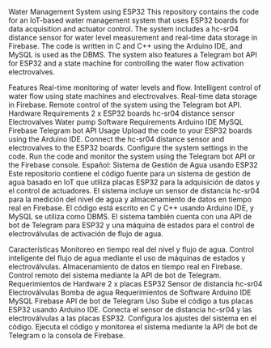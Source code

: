 Water Management System using ESP32
This repository contains the code for an IoT-based water management system that uses ESP32 boards for data acquisition and actuator control. The system includes a hc-sr04 distance sensor for water level measurement and real-time data storage in Firebase. The code is written in C and C++ using the Arduino IDE, and MySQL is used as the DBMS. The system also features a Telegram bot API for ESP32 and a state machine for controlling the water flow activation electrovalves.

Features
Real-time monitoring of water levels and flow.
Intelligent control of water flow using state machines and electrovalves.
Real-time data storage in Firebase.
Remote control of the system using the Telegram bot API.
Hardware Requirements
2 x ESP32 boards
hc-sr04 distance sensor
Electrovalves
Water pump
Software Requirements
Arduino IDE
MySQL
Firebase
Telegram bot API
Usage
Upload the code to your ESP32 boards using the Arduino IDE.
Connect the hc-sr04 distance sensor and electrovalves to the ESP32 boards.
Configure the system settings in the code.
Run the code and monitor the system using the Telegram bot API or the Firebase console.
Español:
Sistema de Gestión de Agua usando ESP32
Este repositorio contiene el código fuente para un sistema de gestión de agua basado en IoT que utiliza placas ESP32 para la adquisición de datos y el control de actuadores. El sistema incluye un sensor de distancia hc-sr04 para la medición del nivel de agua y almacenamiento de datos en tiempo real en Firebase. El código está escrito en C y C++ usando Arduino IDE, y MySQL se utiliza como DBMS. El sistema también cuenta con una API de bot de Telegram para ESP32 y una máquina de estados para el control de electroválvulas de activación de flujo de agua.

Características
Monitoreo en tiempo real del nivel y flujo de agua.
Control inteligente del flujo de agua mediante el uso de máquinas de estados y electroválvulas.
Almacenamiento de datos en tiempo real en Firebase.
Control remoto del sistema mediante la API de bot de Telegram.
Requerimientos de Hardware
2 x placas ESP32
Sensor de distancia hc-sr04
Electroválvulas
Bomba de agua
Requerimientos de Software
Arduino IDE
MySQL
Firebase
API de bot de Telegram
Uso
Sube el código a tus placas ESP32 usando Arduino IDE.
Conecta el sensor de distancia hc-sr04 y las electroválvulas a las placas ESP32.
Configura los ajustes del sistema en el código.
Ejecuta el código y monitorea el sistema mediante la API de bot de Telegram o la consola de Firebase.
